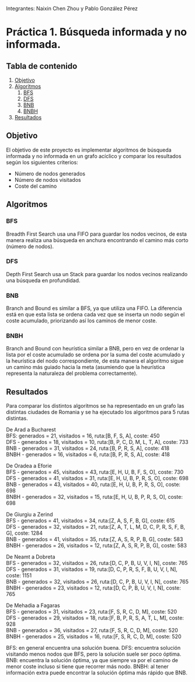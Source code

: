 Integrantes: Naixin Chen Zhou y Pablo González Pérez

# Práctica 1. Búsqueda informada y no informada.

## Tabla de contenido
1. [Objetivo](#objetivo)
2. [Algoritmos](#algoritmos)
   1. [BFS](#bfs)
   2. [DFS](#dfs)
   3. [BNB](#bnb)
   4. [BNBH](#bnbh)
3. [Resultados](#resultados)

## Objetivo
El objetivo de este proyecto es implementar algoritmos de búsqueda informada y no informada en un grafo acíclico y 
comparar los resultados según los siguientes criterios:
* Número de nodos generados
* Número de nodos visitados
* Coste del camino

## Algoritmos

### BFS
Breadth First Search usa una FIFO para guardar los nodos vecinos, de esta manera realiza una búsqueda en anchura
encontrando el camino más corto (número de nodos).

### DFS
Depth First Search usa un Stack para guardar los nodos vecinos realizando una búsqueda en profundidad.

### BNB
Branch and Bound es similar a BFS, ya que utiliza una FIFO. La diferencia está en que esta lista se ordena cada vez
que se inserta un nodo según el coste acumulado, priorizando así los caminos de menor coste.

### BNBH
Branch and Bound con heurística similar a BNB, pero en vez de ordenar la lista por el coste acumulado se ordena por
la suma del coste acumulado y la heurística del nodo correspondiente, de esta manera el algoritmo sigue un camino más
guiado hacia la meta (asumiendo que la heurística representa la naturaleza del problema correctamente).

## Resultados
Para comparar los distintos algoritmos se ha representado en un grafo las distintas ciudades de Romania y se ha
ejecutado los algoritmos para 5 rutas distintas.

De Arad a Bucharest  
BFS: generados = 21, visitados = 16, ruta:[B, F, S, A], coste: 450  
DFS - generados = 18, visitados = 10, ruta:[B, P, C, D, M, L, T, A], coste: 733  
BNB - generados = 31, visitados = 24, ruta:[B, P, R, S, A], coste: 418  
BNBH - generados = 16, visitados = 6, ruta:[B, P, R, S, A], coste: 418  

De Oradea a Eforie  
BFS - generados = 45, visitados = 43, ruta:[E, H, U, B, F, S, O], coste: 730  
DFS - generados = 41, visitados = 31, ruta:[E, H, U, B, P, R, S, O], coste: 698  
BNB - generados = 43, visitados = 40, ruta:[E, H, U, B, P, R, S, O], coste: 698  
BNBH - generados = 32, visitados = 15, ruta:[E, H, U, B, P, R, S, O], coste: 698  

De Giurgiu a Zerind  
BFS - generados = 41, visitados = 34, ruta:[Z, A, S, F, B, G], coste: 615  
DFS - generados = 32, visitados = 21, ruta:[Z, A, T, L, M, D, C, P, R, S, F, B, G], coste: 1284  
BNB - generados = 41, visitados = 35, ruta:[Z, A, S, R, P, B, G], coste: 583  
BNBH - generados = 26, visitados = 12, ruta:[Z, A, S, R, P, B, G], coste: 583  

De Neamt a Dobreta  
BFS - generados = 32, visitados = 26, ruta:[D, C, P, B, U, V, I, N], coste: 765  
DFS - generados = 31, visitados = 19, ruta:[D, C, P, R, S, F, B, U, V, I, N], coste: 1151  
BNB - generados = 32, visitados = 26, ruta:[D, C, P, B, U, V, I, N], coste: 765  
BNBH - generados = 23, visitados = 12, ruta:[D, C, P, B, U, V, I, N], coste: 765  

De Mehadia a Fagaras  
BFS - generados = 31, visitados = 23, ruta:[F, S, R, C, D, M], coste: 520  
DFS - generados = 29, visitados = 18, ruta:[F, B, P, R, S, A, T, L, M], coste: 928  
BNB - generados = 36, visitados = 27, ruta:[F, S, R, C, D, M], coste: 520  
BNBH - generados = 25, visitados = 16, ruta:[F, S, R, C, D, M], coste: 520  

BFS: en general encuentra una solución buena.
DFS: encuentra solución visitando menos nodos que BFS, pero la solución suele ser poco óptima.
BNB: encuentra la solución óptima, ya que siempre va por el camino de menor coste incluso si tiene que recorrer más nodo.
BNBH: al tener información extra puede encontrar la solución óptima más rápido que BNB.
